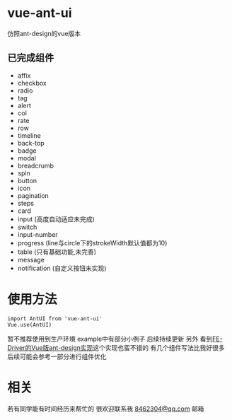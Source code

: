 # vue-ant-ui
仿照ant-design的vue版本

## 已完成组件
- affix
- checkbox
- radio
- tag
- alert
- col
- rate
- row
- timeline
- back-top
- badge
- modal
- breadcrumb
- spin
- button
- icon
- pagination
- steps
- card
- input (高度自动适应未完成)
- switch
- input-number
- progress (line与circle下的strokeWidth默认值都为10)
- table (只有基础功能,未完善)
- message
- notification (自定义按钮未实现)

# 使用方法
```
import AntUI from 'vue-ant-ui'
Vue.use(AntUI)
```
暂不推荐使用到生产环境
example中有部分小例子
后续持续更新
另外 看到[FE-Driver的Vue版ant-design实现](https://github.com/FE-Driver/vue-beauty)这个实现也蛮不错的 有几个组件写法比我好很多 后续可能会参考一部分进行组件优化

# 相关
若有同学能有时间经历来帮忙的 很欢迎联系我 8462304@qq.com 邮箱
